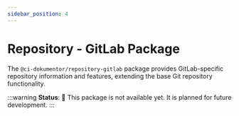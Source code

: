 ```yaml
---
sidebar_position: 4
---
```


# Repository - GitLab Package

The `@ci-dokumentor/repository-gitlab` package provides GitLab-specific repository information and features, extending the base Git repository functionality.

:::warning
**Status**: 🚧 This package is not available yet. It is planned for future development.
:::
